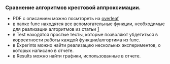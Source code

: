 
### Сравнение алгоритмов крестовой аппроксимации. 

- PDF c описанием можно посмтореть на [overleaf](https://www.overleaf.com/project/5ea0962f6ad22c0001259c99)
- в папке func находятся все вспомогательные функции, необходимые для реализации алгоритмов из статьи [1](https://www.researchgate.net/publication/335233128_Low-rank_approximation_in_the_Frobenius_norm_by_column_and_row_subset_selection)
- в Test находятся простые тесты, которые позволяют убдетиться в корректности работы каждой функции/алгортима из func.
- в Experints можно найти реализацию нескольких экспериментов, о которых написано в отчете.
- в Results можно найти графики, использованные в отчете.

